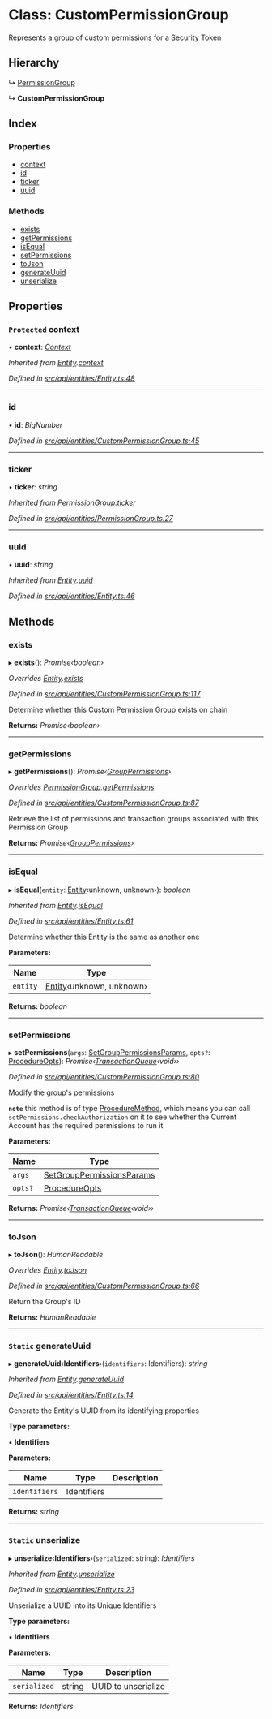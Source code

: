 # Class: CustomPermissionGroup

Represents a group of custom permissions for a Security Token

## Hierarchy

  ↳ [PermissionGroup](permissiongroup.md)

  ↳ **CustomPermissionGroup**

## Index

### Properties

* [context](custompermissiongroup.md#protected-context)
* [id](custompermissiongroup.md#id)
* [ticker](custompermissiongroup.md#ticker)
* [uuid](custompermissiongroup.md#uuid)

### Methods

* [exists](custompermissiongroup.md#exists)
* [getPermissions](custompermissiongroup.md#getpermissions)
* [isEqual](custompermissiongroup.md#isequal)
* [setPermissions](custompermissiongroup.md#setpermissions)
* [toJson](custompermissiongroup.md#tojson)
* [generateUuid](custompermissiongroup.md#static-generateuuid)
* [unserialize](custompermissiongroup.md#static-unserialize)

## Properties

### `Protected` context

• **context**: *[Context](context.md)*

*Inherited from [Entity](entity.md).[context](entity.md#protected-context)*

*Defined in [src/api/entities/Entity.ts:48](https://github.com/PolymathNetwork/polymesh-sdk/blob/959efb76/src/api/entities/Entity.ts#L48)*

___

###  id

• **id**: *BigNumber*

*Defined in [src/api/entities/CustomPermissionGroup.ts:45](https://github.com/PolymathNetwork/polymesh-sdk/blob/959efb76/src/api/entities/CustomPermissionGroup.ts#L45)*

___

###  ticker

• **ticker**: *string*

*Inherited from [PermissionGroup](permissiongroup.md).[ticker](permissiongroup.md#ticker)*

*Defined in [src/api/entities/PermissionGroup.ts:27](https://github.com/PolymathNetwork/polymesh-sdk/blob/959efb76/src/api/entities/PermissionGroup.ts#L27)*

___

###  uuid

• **uuid**: *string*

*Inherited from [Entity](entity.md).[uuid](entity.md#uuid)*

*Defined in [src/api/entities/Entity.ts:46](https://github.com/PolymathNetwork/polymesh-sdk/blob/959efb76/src/api/entities/Entity.ts#L46)*

## Methods

###  exists

▸ **exists**(): *Promise‹boolean›*

*Overrides [Entity](entity.md).[exists](entity.md#abstract-exists)*

*Defined in [src/api/entities/CustomPermissionGroup.ts:117](https://github.com/PolymathNetwork/polymesh-sdk/blob/959efb76/src/api/entities/CustomPermissionGroup.ts#L117)*

Determine whether this Custom Permission Group exists on chain

**Returns:** *Promise‹boolean›*

___

###  getPermissions

▸ **getPermissions**(): *Promise‹[GroupPermissions](../globals.md#grouppermissions)›*

*Overrides [PermissionGroup](permissiongroup.md).[getPermissions](permissiongroup.md#abstract-getpermissions)*

*Defined in [src/api/entities/CustomPermissionGroup.ts:87](https://github.com/PolymathNetwork/polymesh-sdk/blob/959efb76/src/api/entities/CustomPermissionGroup.ts#L87)*

Retrieve the list of permissions and transaction groups associated with this Permission Group

**Returns:** *Promise‹[GroupPermissions](../globals.md#grouppermissions)›*

___

###  isEqual

▸ **isEqual**(`entity`: [Entity](entity.md)‹unknown, unknown›): *boolean*

*Inherited from [Entity](entity.md).[isEqual](entity.md#isequal)*

*Defined in [src/api/entities/Entity.ts:61](https://github.com/PolymathNetwork/polymesh-sdk/blob/959efb76/src/api/entities/Entity.ts#L61)*

Determine whether this Entity is the same as another one

**Parameters:**

Name | Type |
------ | ------ |
`entity` | [Entity](entity.md)‹unknown, unknown› |

**Returns:** *boolean*

___

###  setPermissions

▸ **setPermissions**(`args`: [SetGroupPermissionsParams](../interfaces/setgrouppermissionsparams.md), `opts?`: [ProcedureOpts](../interfaces/procedureopts.md)): *Promise‹[TransactionQueue](transactionqueue.md)‹void››*

*Defined in [src/api/entities/CustomPermissionGroup.ts:80](https://github.com/PolymathNetwork/polymesh-sdk/blob/959efb76/src/api/entities/CustomPermissionGroup.ts#L80)*

Modify the group's permissions

**`note`** this method is of type [ProcedureMethod](../interfaces/proceduremethod.md), which means you can call `setPermissions.checkAuthorization`
  on it to see whether the Current Account has the required permissions to run it

**Parameters:**

Name | Type |
------ | ------ |
`args` | [SetGroupPermissionsParams](../interfaces/setgrouppermissionsparams.md) |
`opts?` | [ProcedureOpts](../interfaces/procedureopts.md) |

**Returns:** *Promise‹[TransactionQueue](transactionqueue.md)‹void››*

___

###  toJson

▸ **toJson**(): *HumanReadable*

*Overrides [Entity](entity.md).[toJson](entity.md#abstract-tojson)*

*Defined in [src/api/entities/CustomPermissionGroup.ts:66](https://github.com/PolymathNetwork/polymesh-sdk/blob/959efb76/src/api/entities/CustomPermissionGroup.ts#L66)*

Return the Group's ID

**Returns:** *HumanReadable*

___

### `Static` generateUuid

▸ **generateUuid**‹**Identifiers**›(`identifiers`: Identifiers): *string*

*Inherited from [Entity](entity.md).[generateUuid](entity.md#static-generateuuid)*

*Defined in [src/api/entities/Entity.ts:14](https://github.com/PolymathNetwork/polymesh-sdk/blob/959efb76/src/api/entities/Entity.ts#L14)*

Generate the Entity's UUID from its identifying properties

**Type parameters:**

▪ **Identifiers**

**Parameters:**

Name | Type | Description |
------ | ------ | ------ |
`identifiers` | Identifiers |   |

**Returns:** *string*

___

### `Static` unserialize

▸ **unserialize**‹**Identifiers**›(`serialized`: string): *Identifiers*

*Inherited from [Entity](entity.md).[unserialize](entity.md#static-unserialize)*

*Defined in [src/api/entities/Entity.ts:23](https://github.com/PolymathNetwork/polymesh-sdk/blob/959efb76/src/api/entities/Entity.ts#L23)*

Unserialize a UUID into its Unique Identifiers

**Type parameters:**

▪ **Identifiers**

**Parameters:**

Name | Type | Description |
------ | ------ | ------ |
`serialized` | string | UUID to unserialize  |

**Returns:** *Identifiers*
